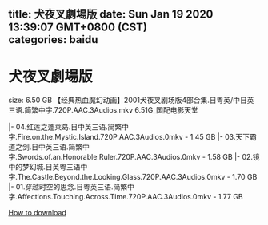 
title: 犬夜叉劇場版
date: Sun Jan 19 2020 13:39:07 GMT+0800 (CST)    
categories: baidu
---

# 犬夜叉劇場版
size: 6.50 GB
 【经典热血魔幻动画】2001犬夜叉剧场版4部合集.日粤英/中日英三语.简繁中字.720P.AAC.3Audios.mkv 6.51G_国配电影天堂
 
|- 04.红莲之蓬莱岛.日中英三语.简繁中字.Fire.on.the.Mystic.Island.720P.AAC.3Audios.0mkv - 1.45 GB
|- 03.天下霸道之剑.日中英三语.简繁中字.Swords.of.an.Honorable.Ruler.720P.AAC.3Audios.0mkv - 1.58 GB
|- 02.镜中的梦幻城.日英粤三语中字.The.Castle.Beyond.the.Looking.Glass.720P.AAC.3Audios.0mkv - 1.70 GB
|- 01.穿越时空的思念.日粤英三语.简繁中字.Affections.Touching.Across.Time.720P.AAC.3Audios.0mkv - 1.77 GB

[How to download](https://bpcam.bemobtrk.com/go/2ceec3aa-1ca2-46d6-b9ff-aaa5c184517c?jno=2572)